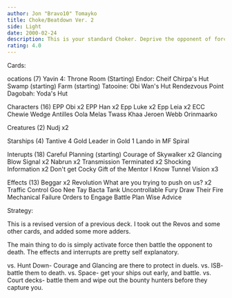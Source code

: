 ```yaml
---
author: Jon "Bravo10" Tomayko
title: Choke/Beatdown Ver. 2
side: Light
date: 2000-02-24
description: This is your standard Choker. Deprive the opponent of force, and beatdown
rating: 4.0
---
```

Cards: 

ocations (7)
Yavin 4: Throne Room (Starting)
Endor: Cheif Chirpa's Hut
Swamp (starting)
Farm (starting)
Tatooine: Obi Wan's Hut
Rendezvous Point
Dagobah: Yoda's Hut

Characters (16)
EPP Obi x2
EPP Han x2
Epp Luke x2
Epp Leia x2
ECC Chewie
Wedge Antilles
Oola
Melas
Twass Khaa
Jeroen Webb
Orinmaarko

Creatures (2)
Nudj x2

Starships (4)
Tantive 4
Gold Leader in Gold 1
Lando in MF
Spiral

Interupts (18)
Careful Planning (starting)
Courage of Skywalker x2
Glancing Blow
Signal x2
Nabrun x2
Transmission Terminated x2
Shocking Information x2
Don't get Cocky
Gift of the Mentor
I Know
Tunnel Vision x3

Effects (13)
Beggar x2
Revolution
What are you trying to push on us? x2
Traffic Control
Goo Nee Tay
Bacta Tank
Uncontrollable Fury
Draw Their Fire
Mechanical Failure
Orders to Engage
Battle Plan
Wise Advice 

Strategy: 

This is a revised version of a previous deck. I took out the Revos and some other cards, and added some more adders.

The main thing to do is simply activate force then battle the opponent to death. The effects and interrupts are pretty self explanatory.

vs. Hunt Down- Courage and Glancing are there to protect in duels.
vs. ISB- battle them to death.
vs. Space- get your ships out early, and battle.
vs. Court decks- battle them and wipe out the bounty hunters before they capture you.

